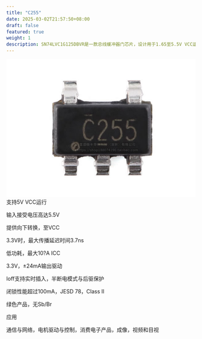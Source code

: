 ```yaml
---
title: "C255"
date: 2025-03-02T21:57:50+08:00
draft: false
featured: true
weight: 1
description: SN74LVC1G125DBVR是一款总线缓冲器门芯片，设计用于1.65至5.5V VCC运作.该器件是一款单路线驱动器，具有3态输出...
---
```

![替代文本](/img/posts/C255.png "C255")
支持5V VCC运行

输入接受电压高达5.5V

提供向下转换，至VCC

3.3V时，最大传播延迟时间3.7ns

低功耗，最大10?A ICC

3.3V，±24mA输出驱动

Ioff支持实时插入，半断电模式与后驱保护

闭锁性能超过100mA，JESD 78，Class II

绿色产品，无Sb/Br

应用

通信与网络，电机驱动与控制，消费电子产品，成像，视频和目视